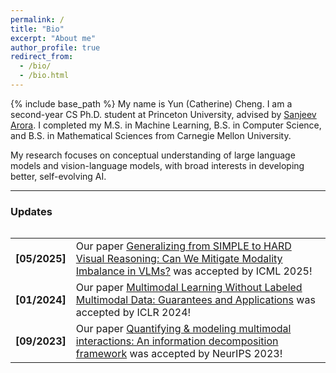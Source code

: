 ```yaml
---
permalink: /
title: "Bio"
excerpt: "About me"
author_profile: true
redirect_from: 
  - /bio/
  - /bio.html
---
```

{% include base_path %}
My name is Yun (Catherine) Cheng. I am a second-year CS Ph.D. student at Princeton University, advised by [Sanjeev Arora](https://www.cs.princeton.edu/~arora/). I completed my M.S. in Machine Learning, B.S. in Computer Science, and B.S. in Mathematical Sciences from Carnegie Mellon University.

My research focuses on conceptual understanding of large language models and vision-language models, with broad interests in developing better, self-evolving AI.

<hr>

<h3 id="updates"><strong>Updates</strong></h3>
<style> table, tr, td { border: none; }</style>
<div style="height:250px;overflow:auto;border:0px;border-collapse: collapse;">
<table border="none" style="border:0px;border-collapse: collapse;" rules="none">
<colgroup><col span="1" style="width: 12%;"><col span="1" style="width: 88%;"></colgroup><tbody><tr><td>

<b> [05/2025]</b></td><td> Our paper <a href="https://arxiv.org/abs/2501.02669">Generalizing from SIMPLE to HARD Visual Reasoning: Can We Mitigate Modality Imbalance in VLMs?</a> was accepted by ICML 2025!</td></tr><tr><td>
<b> [01/2024]</b></td><td> Our paper <a href="https://openreview.net/pdf?id=BrjLHbqiYs">Multimodal Learning Without Labeled Multimodal Data: Guarantees and Applications</a> was accepted by ICLR 2024!</td></tr><tr><td>
<b> [09/2023]</b></td><td> Our paper <a href="https://arxiv.org/abs/2302.12247">Quantifying & modeling multimodal interactions: An information decomposition framework</a> was accepted by NeurIPS 2023!</td></tr></tbody></table></div>